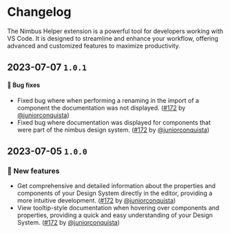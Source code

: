 # Changelog

The Nimbus Helper extension is a powerful tool for developers working with VS Code. It is designed to streamline and enhance your workflow, offering advanced and customized features to maximize productivity.

## 2023-07-07 `1.0.1`

#### 🐛 Bug fixes

- Fixed bug where when performing a renaming in the import of a component the documentation was not displayed. ([#172](https://github.com/TiendaNube/nimbus-design-system/pull/172) by [@juniorconquista](https://github.com/juniorconquista))
- Fixed bug where documentation was displayed for components that were part of the nimbus design system. ([#172](https://github.com/TiendaNube/nimbus-design-system/pull/172) by [@juniorconquista](https://github.com/juniorconquista))

## 2023-07-05 `1.0.0`

### 🎉 New features

- Get comprehensive and detailed information about the properties and components of your Design System directly in the editor, providing a more intuitive development. ([#172](https://github.com/TiendaNube/nimbus-design-system/pull/172) by [@juniorconquista](https://github.com/juniorconquista))
- View tooltip-style documentation when hovering over components and properties, providing a quick and easy understanding of your Design System. ([#172](https://github.com/TiendaNube/nimbus-design-system/pull/172) by [@juniorconquista](https://github.com/juniorconquista))
